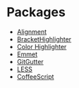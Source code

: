 # Packages

- <a target="_blank" href="https://sublime.wbond.net/packages/Alignment">Alignment</a>
- <a target="_blank" href="https://sublime.wbond.net/packages/BracketHighlighter">BracketHighlighter</a>
- <a target="_blank" href="https://sublime.wbond.net/packages/Color%20Highlighter">Color Highlighter</a>
- <a target="_blank" href="https://sublime.wbond.net/packages/Emmet">Emmet</a>
- <a target="_blank" href="https://sublime.wbond.net/packages/GitGutter">Git​Gutter</a>
- <a target="_blank" href="https://sublime.wbond.net/packages/LESS">LESS</a>
- <a target="_blank" href="https://sublime.wbond.net/packages/CoffeeScript">Coffee​Script</a>